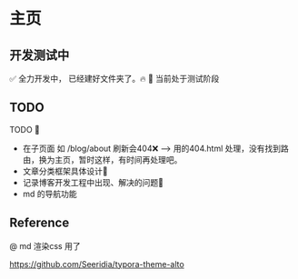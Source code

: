 # 主页

## 开发测试中

✅ 全力开发中， 已经建好文件夹了。🔥
🧩 当前处于测试阶段

## TODO

TODO   🚧

- 在子页面 如 /blog/about 刷新会404❌  –>  用的404.html 处理，没有找到路由，换为主页，暂时这样，有时间再处理吧。
- 文章分类框架具体设计🧩
- 记录博客开发工程中出现、解决的问题📄
- md 的导航功能

## Reference

@ md 渲染css 用了

https://github.com/Seeridia/typora-theme-alto

